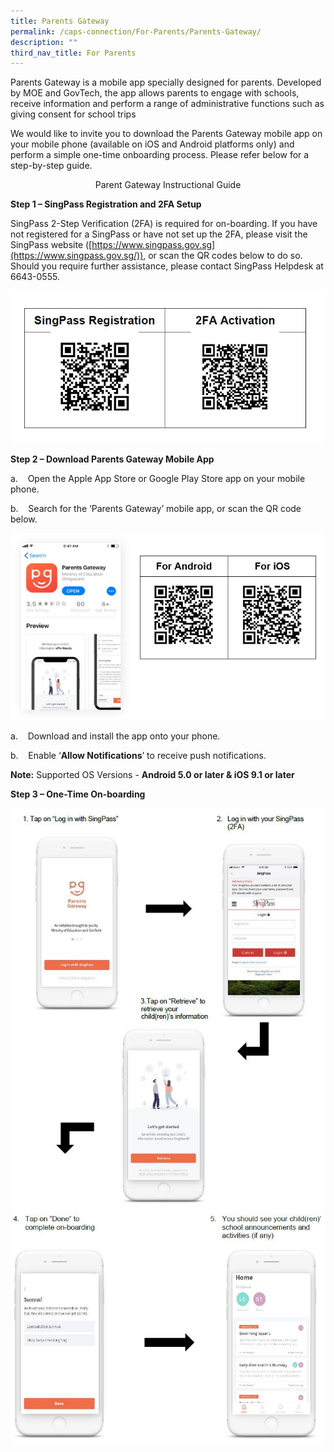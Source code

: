 ```yaml
---
title: Parents Gateway
permalink: /caps-connection/For-Parents/Parents-Gateway/
description: ""
third_nav_title: For Parents
---
```

Parents Gateway is a mobile app specially designed for parents. Developed by MOE and GovTech, the app allows parents to engage with schools, receive information and perform a range of administrative functions such as giving consent for school trips

  

We would like to invite you to download the Parents Gateway mobile app on your mobile phone (available on iOS and Android platforms only) and perform a simple one-time onboarding process. Please refer below for a step-by-step guide.

  

  

<center>Parent Gateway Instructional Guide</center>

  

  

**Step 1 – SingPass Registration and 2FA Setup**

  

SingPass 2-Step Verification (2FA) is required for on-boarding. If you have not registered for a SingPass or have not set up the 2FA, please visit the SingPass website ([https://www.singpass.gov.sg](https://www.singpass.gov.sg/)), or scan the QR codes below to do so. Should you require further assistance, please contact SingPass Helpdesk at 6643-0555.

![](/images/Parents%20Gateway%201.jpeg)

**Step 2 – Download Parents Gateway Mobile App**

  

a.    Open the Apple App Store or Google Play Store app on your mobile phone.

  

b.    Search for the ‘Parents Gateway’ mobile app, or scan the QR code below.

![](/images/Parents%20Gateway%202.jpeg)

a.    Download and install the app onto your phone.

  

b.    Enable ‘**Allow Notifications**’ to receive push notifications.

  

**Note:** Supported OS Versions - **Android 5.0 or later & iOS 9.1 or later**

  

  

**Step 3 – One-Time On-boarding**

![](/images/Parents%20Gateway%203.jpeg)
![](/images/Parents%20Gateway%204.jpeg)